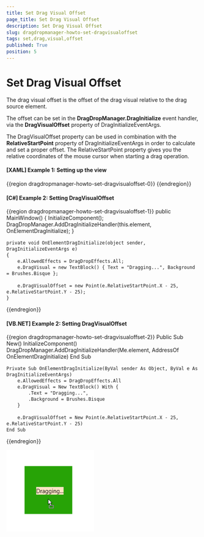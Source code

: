 ```yaml
---
title: Set Drag Visual Offset
page_title: Set Drag Visual Offset
description: Set Drag Visual Offset
slug: dragdropmanager-howto-set-dragvisualoffset
tags: set,drag,visual,offset
published: True
position: 5
---
```


# Set Drag Visual Offset

The drag visual offset is the offset of the drag visual relative to the drag source element.

The offset can be set in the __DragDropManager.DragInitialize__ event handler, via the __DragVisualOffset__ property of DragInitializeEventArgs.

The DragVisualOffset property can be used in combination with the __RelativeStartPoint__ property of DragInitializeEventArgs in order to calculate and set a proper offset. The RelativeStartPoint property gives you the relative coordinates of the mouse cursor when starting a drag operation.

#### __[XAML] Example 1: Setting up the view__
{{region dragdropmanager-howto-set-dragvisualoffset-0}}
	<Border x:Name="element" Background="#27A306" Width="100" Height="100" telerik:DragDropManager.AllowDrag="True" AllowDrop="True" />
{{endregion}}

#### __[C#] Example 2: Setting DragVisualOffset__
{{region dragdropmanager-howto-set-dragvisualoffset-1}}
	public MainWindow()
	{
		InitializeComponent();
		DragDropManager.AddDragInitializeHandler(this.element, OnElementDragInitialize);
	}

	private void OnElementDragInitialize(object sender, DragInitializeEventArgs e)
	{
		e.AllowedEffects = DragDropEffects.All;
		e.DragVisual = new TextBlock() { Text = "Dragging...", Background = Brushes.Bisque };

		e.DragVisualOffset = new Point(e.RelativeStartPoint.X - 25, e.RelativeStartPoint.Y - 25);
	}
{{endregion}}

#### __[VB.NET] Example 2: Setting DragVisualOffset__
{{region dragdropmanager-howto-set-dragvisualoffset-2}}	
    Public Sub New()
        InitializeComponent()
        DragDropManager.AddDragInitializeHandler(Me.element, AddressOf OnElementDragInitialize)
    End Sub

    Private Sub OnElementDragInitialize(ByVal sender As Object, ByVal e As DragInitializeEventArgs)
        e.AllowedEffects = DragDropEffects.All
        e.DragVisual = New TextBlock() With {
            .Text = "Dragging...",
            .Background = Brushes.Bisque
        }
		
        e.DragVisualOffset = New Point(e.RelativeStartPoint.X - 25, e.RelativeStartPoint.Y - 25)
    End Sub
{{endregion}}

![](images/dragdropmanager-howto-set-dragvisualoffset-0.png)
